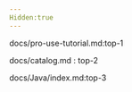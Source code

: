 ```yaml
---
Hidden:true
---
```


docs/pro-use-tutorial.md:top-1

docs/catalog.md : top-2

docs/Java/index.md:top-3